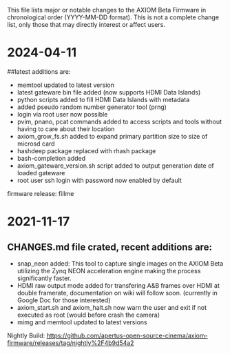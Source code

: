 This file lists major or notable changes to the AXIOM Beta Firmware in chronological order (YYYY-MM-DD format). This is not
a complete change list, only those that may directly interest or affect users.


# 2024-04-11

##latest additions are:

* memtool updated to latest version
* latest gateware bin file added (now supports HDMI Data Islands)
* python scripts added to fill HDMI Data Islands with metadata
* added pseudo random number generator tool (prng)
* login via root user now possible
* pvim, pnano, pcat commands added to access scripts and tools without having to care about their location
* axiom_grow_fs.sh added to expand primary partition size to size of microsd card
* hashdeep package replaced with rhash package
* bash-completion added
* axiom_gateware_version.sh script added to output generation date of loaded gateware
* root user ssh login with password now enabled by default

firmware release: fillme


# 2021-11-17

## CHANGES.md file crated, recent additions are:

* snap_neon added: This tool to capture single images on the AXIOM Beta utilizing the Zynq NEON acceleration engine making the process significantly faster.
* HDMI raw output mode added for transfering A&B frames over HDMI at double framerate, documentation on wiki will follow soon. (currently in Google Doc for those interested)
* axiom_start.sh and axiom_halt.sh now warn the user and exit if not executed as root (would before crash the camera)
* mimg and memtool updated to latest versions

Nightly Build:
https://github.com/apertus-open-source-cinema/axiom-firmware/releases/tag/nightly%2F4b9d54a2
